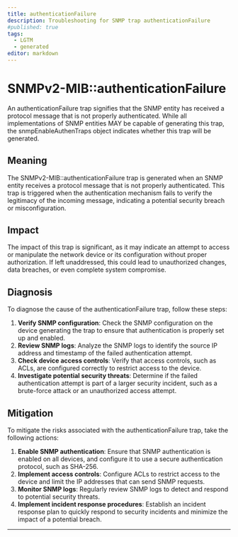 ```yaml
---
title: authenticationFailure
description: Troubleshooting for SNMP trap authenticationFailure
#published: true
tags:
  - LGTM
  - generated
editor: markdown
---
```


# SNMPv2-MIB::authenticationFailure 

An authenticationFailure trap signifies that the SNMP
entity has received a protocol message that is not
properly authenticated.  While all implementations
of SNMP entities MAY be capable of generating this
trap, the snmpEnableAuthenTraps object indicates
whether this trap will be generated. 



## Meaning

The SNMPv2-MIB::authenticationFailure trap is generated when an SNMP entity receives a protocol message that is not properly authenticated. This trap is triggered when the authentication mechanism fails to verify the legitimacy of the incoming message, indicating a potential security breach or misconfiguration.

## Impact

The impact of this trap is significant, as it may indicate an attempt to access or manipulate the network device or its configuration without proper authorization. If left unaddressed, this could lead to unauthorized changes, data breaches, or even complete system compromise.

## Diagnosis

To diagnose the cause of the authenticationFailure trap, follow these steps:

1. **Verify SNMP configuration**: Check the SNMP configuration on the device generating the trap to ensure that authentication is properly set up and enabled.
2. **Review SNMP logs**: Analyze the SNMP logs to identify the source IP address and timestamp of the failed authentication attempt.
3. **Check device access controls**: Verify that access controls, such as ACLs, are configured correctly to restrict access to the device.
4. **Investigate potential security threats**: Determine if the failed authentication attempt is part of a larger security incident, such as a brute-force attack or an unauthorized access attempt.

## Mitigation

To mitigate the risks associated with the authenticationFailure trap, take the following actions:

1. **Enable SNMP authentication**: Ensure that SNMP authentication is enabled on all devices, and configure it to use a secure authentication protocol, such as SHA-256.
2. **Implement access controls**: Configure ACLs to restrict access to the device and limit the IP addresses that can send SNMP requests.
3. **Monitor SNMP logs**: Regularly review SNMP logs to detect and respond to potential security threats.
4. **Implement incident response procedures**: Establish an incident response plan to quickly respond to security incidents and minimize the impact of a potential breach.
---




